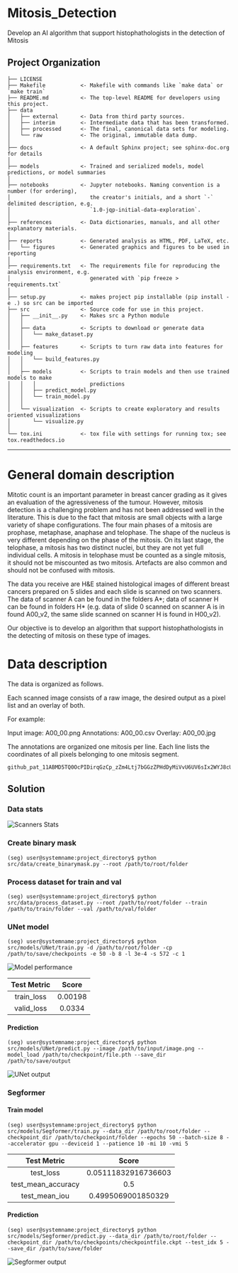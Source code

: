 Mitosis_Detection
==============================

Develop an AI algorithm that support histophathologists in the detection of Mitosis

Project Organization
------------

    ├── LICENSE
    ├── Makefile           <- Makefile with commands like `make data` or `make train`
    ├── README.md          <- The top-level README for developers using this project.
    ├── data
    │   ├── external       <- Data from third party sources.
    │   ├── interim        <- Intermediate data that has been transformed.
    │   ├── processed      <- The final, canonical data sets for modeling.
    │   └── raw            <- The original, immutable data dump.
    │
    ├── docs               <- A default Sphinx project; see sphinx-doc.org for details
    │
    ├── models             <- Trained and serialized models, model predictions, or model summaries
    │
    ├── notebooks          <- Jupyter notebooks. Naming convention is a number (for ordering),
    │                         the creator's initials, and a short `-` delimited description, e.g.
    │                         `1.0-jqp-initial-data-exploration`.
    │
    ├── references         <- Data dictionaries, manuals, and all other explanatory materials.
    │
    ├── reports            <- Generated analysis as HTML, PDF, LaTeX, etc.
    │   └── figures        <- Generated graphics and figures to be used in reporting
    │
    ├── requirements.txt   <- The requirements file for reproducing the analysis environment, e.g.
    │                         generated with `pip freeze > requirements.txt`
    │
    ├── setup.py           <- makes project pip installable (pip install -e .) so src can be imported
    ├── src                <- Source code for use in this project.
    │   ├── __init__.py    <- Makes src a Python module
    │   │
    │   ├── data           <- Scripts to download or generate data
    │   │   └── make_dataset.py
    │   │
    │   ├── features       <- Scripts to turn raw data into features for modeling
    │   │   └── build_features.py
    │   │
    │   ├── models         <- Scripts to train models and then use trained models to make
    │   │   │                 predictions
    │   │   ├── predict_model.py
    │   │   └── train_model.py
    │   │
    │   └── visualization  <- Scripts to create exploratory and results oriented visualizations
    │       └── visualize.py
    │
    └── tox.ini            <- tox file with settings for running tox; see tox.readthedocs.io


--------

General domain description
==========================

Mitotic count is an important parameter in breast cancer grading as it gives an evaluation of the agressiveness of the 
tumour. However, mitosis detection is a challenging problem and has not been addressed well in the literature. This is due
to the fact that mitosis are small objects with a large variety of shape configurations. The four main phases of a mitosis
are prophase, metaphase, anaphase and telophase. The shape of the nucleus  is very different depending on the phase of the
mitosis. On its last stage, the telophase, a mitosis has two distinct nuclei, but they are not yet full individual cells. 
A mitosis in telophase must be counted as a single mitosis, it should not be miscounted as two mitosis. Artefacts are also
common and should not be confused with mitosis. 

The data you receive are H&E stained histological images of different breast cancers prepared on 5 
slides and each slide is scanned on two scanners. The data of scanner A can be found in the folders A*; 
data of scanner H can be found in folders H* (e.g. data of slide 0 scanned on scanner A is in found A00_v2,
the same slide scanned on scanner H is found in H00_v2).

Our objective is to develop an algorithm that support histophathologists in the detecting of
mitosis on these type of images.

Data description
================

The data is organized as follows.

Each scanned image consists of a raw image, the desired output
as a pixel list and an overlay of both.

For example:

Input image: A00_00.png
Annotations: A00_00.csv
Overlay: A00_00.jpg

The annotations are organized one mitosis per line.
Each line lists the coordinates of all pixels belonging
to one mitosis segment.

```
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
```

## Solution

### Data stats

![Scanners Stats](reports/figures/data_count.png)


### Create binary mask

```
(seg) user@systemname:project_directory$ python src/data/create_binarymask.py --root /path/to/root/folder
```

### Process dataset for train and val 

```
(seg) user@systemname:project_directory$ python src/data/process_dataset.py --root /path/to/root/folder --train /path/to/train/folder --val /path/to/val/folder
```

### UNet model

```
(seg) user@systemname:project_directory$ python src/models/UNet/train.py -d /path/to/root/folder -cp /path/to/save/checkpoints -e 50 -b 8 -l 3e-4 -s 572 -c 1
```

![Model performance](reports/figures/unet_training.png)

| Test Metric         | Score                   |
| :---:               | :---:                   | 
| train_loss          | 0.00198                 |
| valid_loss          | 0.0334                  |

#### Prediction

```
(seg) user@systemname:project_directory$ python src/models/UNet/predict.py --image /path/to/input/image.png --model_load /path/to/checkpoint/file.pth --save_dir /path/to/save/output
```

![UNet output](reports/figures/unet_output.png)

### Segformer

#### Train model
```
(seg) user@systemname:project_directory$ python src/models/Segformer/train.py --data_dir /path/to/root/folder --checkpoint_dir /path/to/checkpoint/folder --epochs 50 --batch-size 8 --accelerator gpu --deviceid 1 --patience 10 -mi 10 -vmi 5
```

| Test Metric         | Score                   |
| :---:               | :---:                   | 
| test_loss           | 0.05111832916736603     |
| test_mean_accuracy  | 0.5                     |
| test_mean_iou       | 0.4995069001850329      |

#### Prediction

```
(seg) user@systemname:project_directory$ python src/models/Segformer/predict.py --data_dir /path/to/root/folder --checkpoint_dir /path/to/checkpoints/checkpointfile.ckpt --test_idx 5 --save_dir /path/to/save/folder
```

![Segformer output](reports/figures/segformer_output.png)
